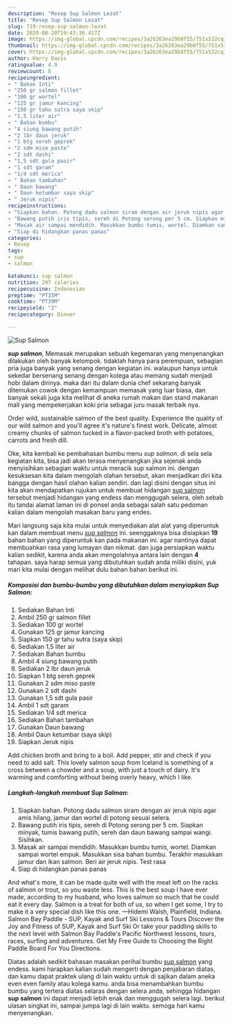 ```yaml
---
description: "Resep Sup Salmon Lezat"
title: "Resep Sup Salmon Lezat"
slug: 719-resep-sup-salmon-lezat
date: 2020-08-20T19:43:36.427Z
image: https://img-global.cpcdn.com/recipes/3a26263ea29b8f55/751x532cq70/sup-salmon-foto-resep-utama.jpg
thumbnail: https://img-global.cpcdn.com/recipes/3a26263ea29b8f55/751x532cq70/sup-salmon-foto-resep-utama.jpg
cover: https://img-global.cpcdn.com/recipes/3a26263ea29b8f55/751x532cq70/sup-salmon-foto-resep-utama.jpg
author: Harry Davis
ratingvalue: 4.9
reviewcount: 8
recipeingredient:
- " Bahan Inti"
- "250 gr salmon fillet"
- "100 gr wortel"
- "125 gr jamur kancing"
- "150 gr tahu sutra saya skip"
- "1,5 liter air"
- " Bahan bumbu"
- "4 siung bawang putih"
- "2 lbr daun jeruk"
- "1 btg sereh geprek"
- "2 sdm miso paste"
- "2 sdt dashi"
- "1,5 sdt gula pasir"
- "1 sdt garam"
- "1/4 sdt merica"
- " Bahan tambahan"
- " Daun bawang"
- " Daun ketumbar saya skip"
- " Jeruk nipis"
recipeinstructions:
- "Siapkan bahan. Potong dadu salmon siram dengan air jeruk nipis agar amis hilang, jamur dan wortel di potong sesuai selera."
- "Bawang putih iris tipis, sereh di Potong serong per 5 cm. Siapkan minyak, tumis bawang putih, sereh dan daun bawang sampai wangi. Sisihkan."
- "Masak air sampai mendidih. Masukkan bumbu tumis, wortel. Diamkan sampai wortel empuk. Masukkan sisa bahan bumbu. Terakhir masukkan jamur dan ikan salmon. Beri air jeruk nipis. Test rasa"
- "Siap di hidangkan panas panas"
categories:
- Resep
tags:
- sup
- salmon

katakunci: sup salmon 
nutrition: 297 calories
recipecuisine: Indonesian
preptime: "PT35M"
cooktime: "PT39M"
recipeyield: "2"
recipecategory: Dinner

---
```



![Sup Salmon](https://img-global.cpcdn.com/recipes/3a26263ea29b8f55/751x532cq70/sup-salmon-foto-resep-utama.jpg)

<b><i>sup salmon</i></b>, Memasak merupakan sebuah kegemaran yang menyenangkan dilakukan oleh banyak kelompok. tidaklah hanya para perempuan, sebagian pria juga banyak yang senang dengan kegiatan ini. walaupun hanya untuk sekedar bersenang senang dengan kolega atau memang sudah menjadi hobi dalam dirinya. maka dari itu dalam dunia chef sekarang banyak ditemukan cowok dengan kemampuan memasak yang luar biasa, dan banyak sekali juga kita melihat di aneka rumah makan dan stand makanan mall yang mempekerjakan koki pria sebagai juru masak terbaik nya.

Order wild, sustainable salmon of the best quality. Experience the quality of our wild salmon and you&#39;ll agree it&#39;s nature&#39;s finest work. Delicate, almost creamy chunks of salmon tucked in a flavor-packed broth with potatoes, carrots and fresh dill.

Oke, kita kembali ke pembahasan bumbu menu <i>sup salmon</i>. di sela sela kegiatan kita, bisa jadi akan terasa menyenangkan jika sejenak anda menyisihkan sebagian waktu untuk meracik sup salmon ini. dengan kesuksesan kita dalam mengolah olahan tersebut, akan menjadikan diri kita bangga dengan hasil olahan kalian sendiri. dan lagi disini dengan situs ini kita akan mendapatkan rujukan untuk membuat hidangan <u>sup salmon</u> tersebut menjadi hidangan yang endess dan menggugah selera, oleh sebab itu tandai alamat laman ini di ponsel anda sebagai salah satu pedoman kalian dalam mengolah masakan baru yang endes.


Mari langsung saja kita mulai untuk menyediakan alat alat yang diperuntuk kan dalam membuat menu <u><i>sup salmon</i></u> ini. seenggaknya bisa disiapkan <b>19</b> bahan bahan yang diperuntuk kan pada makanan ini. agar nantinya dapat membuahkan rasa yang lumayan dan nikmat. dan juga persiapkan waktu kalian sedikit, karena anda akan mengolahnya antara lain dengan <b>4</b> tahapan. saya harap semua yang dibutuhkan sudah anda miliki disini, yuk mari kita mulai dengan melihat dulu bahan bahan berikut ini.

<!--inarticleads1-->

##### Komposisi dan bumbu-bumbu yang dibutuhkan dalam menyiapkan Sup Salmon:

1. Sediakan  Bahan Inti
1. Ambil 250 gr salmon fillet
1. Sediakan 100 gr wortel
1. Gunakan 125 gr jamur kancing
1. Siapkan 150 gr tahu sutra (saya skip)
1. Sediakan 1,5 liter air
1. Sediakan  Bahan bumbu
1. Ambil 4 siung bawang putih
1. Sediakan 2 lbr daun jeruk
1. Siapkan 1 btg sereh geprek
1. Gunakan 2 sdm miso paste
1. Gunakan 2 sdt dashi
1. Gunakan 1,5 sdt gula pasir
1. Ambil 1 sdt garam
1. Sediakan 1/4 sdt merica
1. Sediakan  Bahan tambahan
1. Gunakan  Daun bawang
1. Ambil  Daun ketumbar (saya skip)
1. Siapkan  Jeruk nipis


Add chicken broth and bring to a boil. Add pepper, stir and check if you need to add salt. This lovely salmon soup from Iceland is something of a cross between a chowder and a soup, with just a touch of dairy. It&#39;s warming and comforting without being overly heavy, which I like. 

<!--inarticleads2-->

##### Langkah-langkah membuat Sup Salmon:

1. Siapkan bahan. Potong dadu salmon siram dengan air jeruk nipis agar amis hilang, jamur dan wortel di potong sesuai selera.
1. Bawang putih iris tipis, sereh di Potong serong per 5 cm. Siapkan minyak, tumis bawang putih, sereh dan daun bawang sampai wangi. Sisihkan.
1. Masak air sampai mendidih. Masukkan bumbu tumis, wortel. Diamkan sampai wortel empuk. Masukkan sisa bahan bumbu. Terakhir masukkan jamur dan ikan salmon. Beri air jeruk nipis. Test rasa
1. Siap di hidangkan panas panas


And what&#39;s more, it can be made quite well with the meat left on the racks of salmon or trout, so you waste less. This is the best soup I have ever made, according to my husband, who loves salmon so much that he could eat it every day. Salmon is a treat for both of us, so when I get some, I try to make it a very special dish like this one. —Hidemi Walsh, Plainfield, Indiana. Salmon Bay Paddle - SUP, Kayak and Surf Ski Lessons &amp; Tours Discover the Joy and Fitness of SUP, Kayak and Surf Ski Or take your paddling skills to the next level with Salmon Bay Paddle&#39;s Pacific Northwest lessons, tours, races, surfing and adventures. Get My Free Guide to Choosing the Right Paddle Board For You Directions. 

Diatas adalah sedikit bahasan masakan perihal bumbu <u>sup salmon</u> yang endess. kami harapkan kalian sudah mengerti dengan penjabaran diatas, dan kamu dapat praktek ulang di lain waktu untuk di sajikan dalam aneka even even family atau kolega kamu. anda bisa menambahkan bumbu bumbu yang tertera diatas selaras dengan selera anda, sehingga hidangan <b>sup salmon</b> ini dapat menjadi lebih enak dan menggugah selera lagi. berikut ulasan singkat ini, sampai jumpa lagi di lain waktu. semoga hari kamu menyenangkan.
